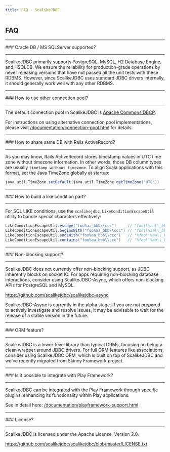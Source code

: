```yaml
---
title: FAQ - ScalikeJDBC
---
```


## FAQ


<hr/>
### Oracle DB / MS SQLServer supported?
<hr/>

ScalikeJDBC primarily supports PostgreSQL, MySQL, H2 Database Engine, and HSQLDB. We ensure the reliability for production-grade operations by never releasing versions that have not passed all the unit tests with these RDBMS. However, since ScalikeJDBC uses standard JDBC drivers internally, it should generally work well with any other RDBMS.

<hr/>
### How to use other connection pool?
<hr/>

The default connection pool in ScalikeJDBC is [Apache Commons DBCP](https://commons.apache.org/proper/commons-dbcp/).

For instructions on using alternative connection pool implementations, please visit [/documentation/connection-pool.html](/documentation/connection-pool.html) for details.

<hr/>
### How to share same DB with Rails ActiveRecord?
<hr/>

As you may know, Rails ActiveRecord stores timestamp values in UTC time zone without timezone information. In other words, those DB column types are usually `timetamp without timezone`. To align Scala applications with this format, set the Java TimeZone globally at startup:

```scala
java.util.TimeZone.setDefault(java.util.TimeZone.getTimeZone("UTC"))
```

<hr/>
### How to build a like condition part?
<hr/>

For SQL LIKE conditions, use the `scalikejdbc.LikeConditionEscapeUtil` utility to handle special characters effectively:

```scala
LikeConditionEscapeUtil.escape("foo%aa_bbb\\ccc")     // "foo\\%aa\\_bbb\\\\ccc"
LikeConditionEscapeUtil.beginsWith("foo%aa_bbb\\ccc") // "foo\\%aa\\_bbb\\\\ccc%"
LikeConditionEscapeUtil.endsWith("foo%aa_bbb\\ccc")   // "%foo\\%aa\\_bbb\\\\ccc"
LikeConditionEscapeUtil.contains("foo%aa_bbb\\ccc")   // "%foo\\%aa\\_bbb\\\\ccc%"
```

<hr/>
### Non-blocking support?
<hr/>

ScalikeJDBC does not currently offer non-blocking support, as JDBC inherently blocks on socket IO. For apps requiring non-blocking database interactions, consider using ScalikeJDBC-Async, which offers non-blocking APIs for PostgreSQL and MySQL.

https://github.com/scalikejdbc/scalikejdbc-async

ScalikeJDBC-Async is currently in the alpha stage. If you are not prepared to actively investigate and resolve issues, it may be advisable to wait for the release of a stable version in the future.

<hr/>
### ORM feature?
<hr/>

ScalikeJDBC is a lower-level library than typical ORMs, focusing on being a clean wrapper around JDBC drivers. For full ORM features like associations, consider using ScalikeJDBC ORM, which is built on top of ScalikeJDBC and we've recently migrated from Skinny Framework project.

<hr/>
### Is it possible to integrate with Play Framework?
<hr/>

ScalikeJDBC can be integrated with the Play Framework through specific plugins, enhancing its functionality within Play applications.

See in detail here: [/documentation/playframework-support.html](/documentation/playframework-support.html)

<hr/>
### License?
<hr/>

ScalikeJDBC is licensed under the Apache License, Version 2.0.

https://github.com/scalikejdbc/scalikejdbc/blob/master/LICENSE.txt
